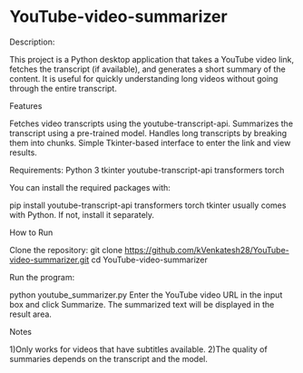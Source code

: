# YouTube-video-summarizer
Description:

This project is a Python desktop application that takes a YouTube video link, fetches the transcript (if available), and generates a short summary of the content. It is useful for quickly understanding long videos without going through the entire transcript.

Features

Fetches video transcripts using the youtube-transcript-api.
Summarizes the transcript using a pre-trained model.
Handles long transcripts by breaking them into chunks.
Simple Tkinter-based interface to enter the link and view results.

Requirements:
Python 3
tkinter
youtube-transcript-api
transformers
torch

You can install the required packages with:

pip install youtube-transcript-api transformers torch
tkinter usually comes with Python. If not, install it separately.

How to Run

Clone the repository:
git clone https://github.com/kVenkatesh28/YouTube-video-summarizer.git
cd YouTube-video-summarizer

Run the program:

python youtube_summarizer.py
Enter the YouTube video URL in the input box and click Summarize.
The summarized text will be displayed in the result area.

Notes

1)Only works for videos that have subtitles available.
2)The quality of summaries depends on the transcript and the model.
